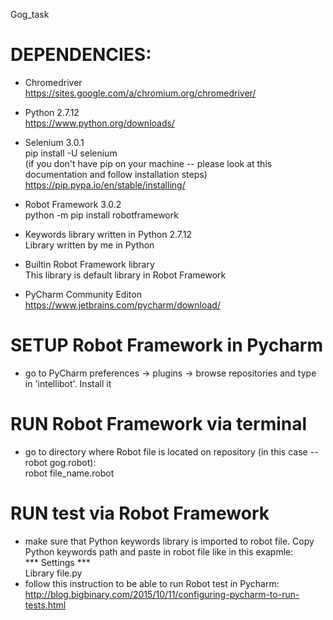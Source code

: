 Gog_task

# DEPENDENCIES:
- Chromedriver  
https://sites.google.com/a/chromium.org/chromedriver/

- Python 2.7.12  
https://www.python.org/downloads/

- Selenium 3.0.1   
pip install -U selenium  
(if you don't have pip on your machine -- please look at this documentation and follow installation steps)  
https://pip.pypa.io/en/stable/installing/  

- Robot Framework 3.0.2  
python -m pip install robotframework  

- Keywords library written in Python 2.7.12  
Library written by me in Python  

- Builtin Robot Framework library  
This library is default library in Robot Framework  

- PyCharm Community Editon  
https://www.jetbrains.com/pycharm/download/

# SETUP Robot Framework in Pycharm  
- go to PyCharm preferences -> plugins -> browse repositories and type in 'intellibot'. Install it  

# RUN Robot Framework via terminal   
- go to directory where Robot file is located on repository (in this case -- robot gog.robot):  
robot file_name.robot

# RUN test via Robot Framework  
- make sure that Python keywords library is imported to robot file. Copy Python keywords path and paste in robot file like in this exapmle:  
*** Settings ***  
Library  file.py  
- follow this instruction to be able to run Robot test in Pycharm:  
http://blog.bigbinary.com/2015/10/11/configuring-pycharm-to-run-tests.html  

 
